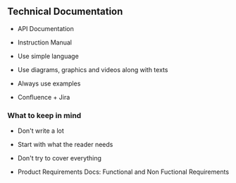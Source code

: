 ## Technical Documentation
- API Documentation
- Instruction Manual

- Use simple language
- Use diagrams, graphics and videos along with texts
- Always use examples
- Confluence + Jira

### What to keep in mind
- Don't write a lot
- Start with what the reader needs
- Don't try to cover everything

- Product Requirements Docs: Functional and Non Fuctional Requirements
